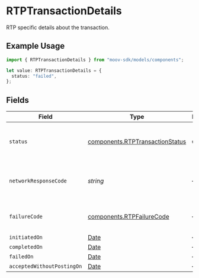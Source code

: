 # RTPTransactionDetails

RTP specific details about the transaction.

## Example Usage

```typescript
import { RTPTransactionDetails } from "moov-sdk/models/components";

let value: RTPTransactionDetails = {
  status: "failed",
};
```

## Fields

| Field                                                                                         | Type                                                                                          | Required                                                                                      | Description                                                                                   |
| --------------------------------------------------------------------------------------------- | --------------------------------------------------------------------------------------------- | --------------------------------------------------------------------------------------------- | --------------------------------------------------------------------------------------------- |
| `status`                                                                                      | [components.RTPTransactionStatus](../../models/components/rtptransactionstatus.md)            | :heavy_check_mark:                                                                            | Status of a transaction within the RTP lifecycle.                                             |
| `networkResponseCode`                                                                         | *string*                                                                                      | :heavy_minus_sign:                                                                            | Response code returned by network on failure.                                                 |
| `failureCode`                                                                                 | [components.RTPFailureCode](../../models/components/rtpfailurecode.md)                        | :heavy_minus_sign:                                                                            | Status codes for RTP failures.                                                                |
| `initiatedOn`                                                                                 | [Date](https://developer.mozilla.org/en-US/docs/Web/JavaScript/Reference/Global_Objects/Date) | :heavy_minus_sign:                                                                            | N/A                                                                                           |
| `completedOn`                                                                                 | [Date](https://developer.mozilla.org/en-US/docs/Web/JavaScript/Reference/Global_Objects/Date) | :heavy_minus_sign:                                                                            | N/A                                                                                           |
| `failedOn`                                                                                    | [Date](https://developer.mozilla.org/en-US/docs/Web/JavaScript/Reference/Global_Objects/Date) | :heavy_minus_sign:                                                                            | N/A                                                                                           |
| `acceptedWithoutPostingOn`                                                                    | [Date](https://developer.mozilla.org/en-US/docs/Web/JavaScript/Reference/Global_Objects/Date) | :heavy_minus_sign:                                                                            | N/A                                                                                           |